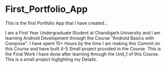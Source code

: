 # First_Portfolio_App
This is the first Portfolio App that I have created...

I am a First Year Undergraduate Student at Chandigarh University and I am learning Android Development through the Course "Android Basics with Compose".
I have spent 15+ Hours by the time I am making this Commit on this Course and have built 4-5 Small project provided in the Course.
This is the Final Work I have done after learning through the Unit_1 of this Course. This is a small project higlighting my Details.
